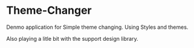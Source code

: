 # Theme-Changer
Denmo application for Simple theme changing.
Using Styles and themes.

Also playing a litle bit with the support design library.
